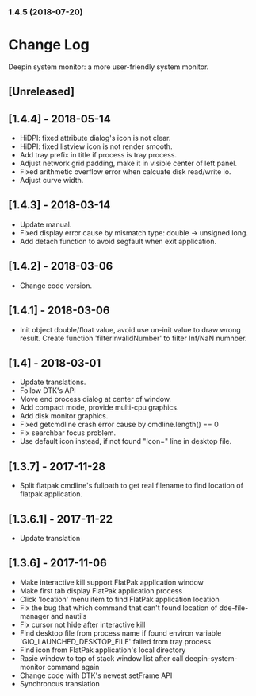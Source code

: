 <a name="1.4.5"></a>
### 1.4.5 (2018-07-20)




# Change Log
Deepin system monitor: a more user-friendly system monitor.

## [Unreleased]

## [1.4.4] - 2018-05-14
- HiDPI: fixed attribute dialog's icon is not clear.
- HiDPI: fixed listview icon is not render smooth.
- Add tray prefix in title if process is tray process.
- Adjust network grid padding, make it in visible center of left panel.
- Fixed arithmetic overflow error when calcuate disk read/write io.
- Adjust curve width.

## [1.4.3] - 2018-03-14
- Update manual.
- Fixed display error cause by mismatch type: double -> unsigned long.
- Add detach function to avoid segfault when exit application.

## [1.4.2] - 2018-03-06
- Change code version.

## [1.4.1] - 2018-03-06
- Init object double/float value, avoid use un-init value to draw wrong result. Create function 'filterInvalidNumber' to filter Inf/NaN numnber.

## [1.4] - 2018-03-01
- Update translations.
- Follow DTK's API
- Move end process dialog at center of window.
- Add compact mode, provide multi-cpu graphics.
- Add disk monitor graphics.
- Fixed getcmdline crash error cause by cmdline.length() == 0
- Fix searchbar focus problem.
- Use default icon instead, if not found "Icon=" line in desktop file.

## [1.3.7] - 2017-11-28
- Split flatpak cmdline's fullpath to get real filename to find location of flatpak application.

## [1.3.6.1] - 2017-11-22
- Update translation

## [1.3.6] - 2017-11-06
- Make interactive kill support FlatPak application window
- Make first tab display FlatPak application process
- Click 'location' menu item to find FlatPak application location
- Fix the bug that which command that can't found location of dde-file-manager and nautils
- Fix cursor not hide after interactive kill
- Find desktop file from process name if found environ variable 'GIO_LAUNCHED_DESKTOP_FILE' failed from tray process
- Find icon from FlatPak application's local directory
- Rasie window to top of stack window list after call deepin-system-monitor command again
- Change code with DTK's newest setFrame API
- Synchronous translation



